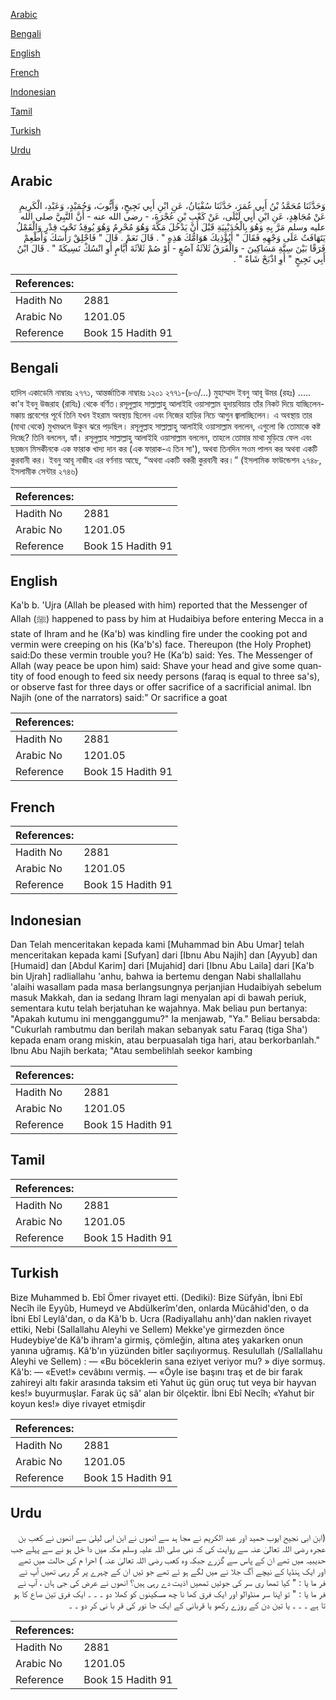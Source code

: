 [Arabic](#arabic)

[Bengali](#bengali)

[English](#english)

[French](#french)

[Indonesian](#indonesian)

[Tamil](#tamil)

[Turkish](#turkish)

[Urdu](#urdu)

## Arabic


<div dir="rtl" lang="ar" style={{fontSize:'larger',backgroundColor:'#f8f9fa',padding:20}}>
وَحَدَّثَنَا مُحَمَّدُ بْنُ أَبِي عُمَرَ، حَدَّثَنَا سُفْيَانُ، عَنِ ابْنِ أَبِي نَجِيحٍ، وَأَيُّوبَ، وَحُمَيْدٍ، وَعَبْدِ، الْكَرِيمِ عَنْ مُجَاهِدٍ، عَنِ ابْنِ أَبِي لَيْلَى، عَنْ كَعْبِ بْنِ عُجْرَةَ، - رضى الله عنه - أَنَّ النَّبِيَّ صلى الله عليه وسلم مَرَّ بِهِ وَهُوَ بِالْحُدَيْبِيَةِ قَبْلَ أَنْ يَدْخُلَ مَكَّةَ وَهُوَ مُحْرِمٌ وَهُوَ يُوقِدُ تَحْتَ قِدْرٍ وَالْقَمْلُ يَتَهَافَتُ عَلَى وَجْهِهِ فَقَالَ ‏"‏ أَيُؤْذِيكَ هَوَامُّكَ هَذِهِ ‏"‏ ‏.‏ قَالَ نَعَمْ ‏.‏ قَالَ ‏"‏ فَاحْلِقْ رَأْسَكَ وَأَطْعِمْ فَرَقًا بَيْنَ سِتَّةِ مَسَاكِينَ - وَالْفَرَقُ ثَلاَثَةُ آصُعٍ - أَوْ صُمْ ثَلاَثَةَ أَيَّامٍ أَوِ انْسُكْ نَسِيكَةً ‏"‏ ‏.‏ قَالَ ابْنُ أَبِي نَجِيحٍ ‏"‏ أَوِ اذْبَحْ شَاةً ‏"‏ ‏.‏
</div>
<div style={{backgroundColor:'#f8f9fa',padding:20, marginBottom: 10}}><table> <thead> <tr> <th>References:</th> <th></th> </tr> </thead> <tbody><tr><td>Hadith No</td><td>2881</td></tr><tr><td>Arabic No</td><td>1201.05</td></tr><tr><td>Reference</td><td>Book 15 Hadith 91</td></tr></tbody></table></div>

## Bengali


<div dir="ltr" lang="bn" style={{fontSize:'larger',backgroundColor:'#f8f9fa',padding:20}}>
হাদিস একাডেমি নাম্বারঃ ২৭৭১, আন্তর্জাতিক নাম্বারঃ ১২০১ ২৭৭১-(৮৩/...) মুহাম্মাদ ইবনু আবূ উমর (রহঃ) ..... কা'ব ইবনু উজরাহ (রাযিঃ) থেকে বর্ণিত।রসূলুল্লাহ সাল্লাল্লাহু আলাইহি ওয়াসাল্লাম হুদায়বিয়ায় তাঁর নিকট দিয়ে যাচ্ছিলেন- মক্কায় প্রবেশের পূর্বে তিনি যখন ইহরাম অবস্থায় ছিলেন এবং নিজের হাড়ির নিচে আগুন জ্বালাচ্ছিলেন। এ অবস্থায় তার (মাথা থেকে) মুখমণ্ডলে উকুন ঝরে পড়ছিল। রসূলুল্লাহ সাল্লাল্লাহু আলাইহি ওয়াসাল্লাম বললেন, এগুলো কি তোমাকে কষ্ট দিচ্ছে? তিনি বললেন, হ্যাঁ। রসূলুল্লাহ সাল্লাল্লাহু আলাইহি ওয়াসাল্লাম বললেন, তাহলে তোমার মাথা মুড়িয়ে ফেল এবং ছয়জন মিসকীনকে এক ফারাক খাদ্য দান কর (এক ফারাক-এ তিন সা'), অথবা তিনদিন সওম পালন কর অথবা একটি কুরবানী কর। ইবনু আবূ নাজীহ এর বর্ণনায় আছে, “অথবা একটি বকরী কুরবানী কর।” (ইসলামিক ফাউন্ডেশন ২৭৪৮, ইসলামীক সেন্টার ২৭৪৬)
</div>
<div style={{backgroundColor:'#f8f9fa',padding:20, marginBottom: 10}}><table> <thead> <tr> <th>References:</th> <th></th> </tr> </thead> <tbody><tr><td>Hadith No</td><td>2881</td></tr><tr><td>Arabic No</td><td>1201.05</td></tr><tr><td>Reference</td><td>Book 15 Hadith 91</td></tr></tbody></table></div>

## English


<div dir="ltr" lang="en" style={{fontSize:'larger',backgroundColor:'#f8f9fa',padding:20}}>
Ka'b b. 'Ujra (Allah be pleased with him) reported that the Messenger of Allah (ﷺ) happened to pass by him at Hudaibiya before entering Mecca in a state of Ihram and he (Ka'b) was kindling fire under the cooking pot and vermin were creeping on his (Ka'b's) face. Thereupon (the Holy Prophet) said:Do these vermin trouble you? He (Ka'b) said: Yes. The Messenger of Allah (way peace be upon him) said: Shave your head and give some quantity of food enough to feed six needy persons (faraq is equal to three sa's), or observe fast for three days or offer sacrifice of a sacrificial animal. Ibn Najih (one of the narrators) said:" Or sacrifice a goat
</div>
<div style={{backgroundColor:'#f8f9fa',padding:20, marginBottom: 10}}><table> <thead> <tr> <th>References:</th> <th></th> </tr> </thead> <tbody><tr><td>Hadith No</td><td>2881</td></tr><tr><td>Arabic No</td><td>1201.05</td></tr><tr><td>Reference</td><td>Book 15 Hadith 91</td></tr></tbody></table></div>

## French


<div dir="ltr" lang="fr" style={{fontSize:'larger',backgroundColor:'#f8f9fa',padding:20}}>

</div>
<div style={{backgroundColor:'#f8f9fa',padding:20, marginBottom: 10}}><table> <thead> <tr> <th>References:</th> <th></th> </tr> </thead> <tbody><tr><td>Hadith No</td><td>2881</td></tr><tr><td>Arabic No</td><td>1201.05</td></tr><tr><td>Reference</td><td>Book 15 Hadith 91</td></tr></tbody></table></div>

## Indonesian


<div dir="ltr" lang="id" style={{fontSize:'larger',backgroundColor:'#f8f9fa',padding:20}}>
Dan Telah menceritakan kepada kami [Muhammad bin Abu Umar] telah menceritakan kepada kami [Sufyan] dari [Ibnu Abu Najih] dan [Ayyub] dan [Humaid] dan [Abdul Karim] dari [Mujahid] dari [Ibnu Abu Laila] dari [Ka'b bin Ujrah] radliallahu 'anhu, bahwa ia bertemu dengan Nabi shallallahu 'alaihi wasallam pada masa berlangsungnya perjanjian Hudaibiyah sebelum masuk Makkah, dan ia sedang Ihram lagi menyalan api di bawah periuk, sementara kutu telah berjatuhan ke wajahnya. Mak beliau pun bertanya: "Apakah kutumu ini mengganggumu?" Ia menjawab, "Ya." Beliau bersabda: "Cukurlah rambutmu dan berilah makan sebanyak satu Faraq (tiga Sha') kepada enam orang miskin, atau berpuasalah tiga hari, atau berkorbanlah." Ibnu Abu Najih berkata; "Atau sembelihlah seekor kambing
</div>
<div style={{backgroundColor:'#f8f9fa',padding:20, marginBottom: 10}}><table> <thead> <tr> <th>References:</th> <th></th> </tr> </thead> <tbody><tr><td>Hadith No</td><td>2881</td></tr><tr><td>Arabic No</td><td>1201.05</td></tr><tr><td>Reference</td><td>Book 15 Hadith 91</td></tr></tbody></table></div>

## Tamil


<div dir="ltr" lang="ta" style={{fontSize:'larger',backgroundColor:'#f8f9fa',padding:20}}>

</div>
<div style={{backgroundColor:'#f8f9fa',padding:20, marginBottom: 10}}><table> <thead> <tr> <th>References:</th> <th></th> </tr> </thead> <tbody><tr><td>Hadith No</td><td>2881</td></tr><tr><td>Arabic No</td><td>1201.05</td></tr><tr><td>Reference</td><td>Book 15 Hadith 91</td></tr></tbody></table></div>

## Turkish


<div dir="ltr" lang="tr" style={{fontSize:'larger',backgroundColor:'#f8f9fa',padding:20}}>
Bize Muhammed b. Ebî Ömer rivayet etti. (Dediki): Bize Süfyân, İbni Ebî Necîh ile Eyyûb, Humeyd ve Abdülkerîm'den, onlarda Mücâhid'den, o da İbni Ebî Leylâ'dan, o da Kâ'b b. Ucra (Radiyallahu anh)'dan naklen rivayet ettiki, Nebi (Sallallahu Aleyhi ve Sellem) Mekke'ye girmezden önce Hudeybiye'de Kâ'b ihram'a girmiş, çömleğin, altına ateş yakarken onun yanına uğramış. Kâ'b'ın yüzünden bitler saçılıyormuş. Resulullah (/Sallallahu Aleyhi ve Sellem) : — «Bu böceklerin sana eziyet veriyor mu? » diye sormuş. Kâ'b: — «Evet!» cevâbını vermiş. — «Öyle ise başını traş et de bir farak zahireyi altı fakir arasında taksim eti Yahut üç gün oruç tut veya bir hayvan kes!» buyurmuşlar. Farak üç sâ' alan bir ölçektir. İbni Ebî Necîh; «Yahut bir koyun kes!» diye rivayet etmişdir
</div>
<div style={{backgroundColor:'#f8f9fa',padding:20, marginBottom: 10}}><table> <thead> <tr> <th>References:</th> <th></th> </tr> </thead> <tbody><tr><td>Hadith No</td><td>2881</td></tr><tr><td>Arabic No</td><td>1201.05</td></tr><tr><td>Reference</td><td>Book 15 Hadith 91</td></tr></tbody></table></div>

## Urdu


<div dir="rtl" lang="ur" style={{fontSize:'larger',backgroundColor:'#f8f9fa',padding:20}}>
(ابن ابی نجیح ایوب حمید اور عبد الکریم نے مجا ہد سے انھوں نے ابن ابی لیلیٰ سے انھوں نے کعب بن عجرہ رضی اللہ تعالیٰ عنہ سے روایت کی کہ نبی صلی اللہ علیہ وسلم مکہ میں دا خل ہو نے سے پہلے جب حدیبیہ میں تھے ان کے پاس سے گزرے جبکہ وہ کعب رضی اللہ تعالیٰ عنہ ) احرا م کی حالت میں تھے اور ایک ہنڈیا کے نیچے آگ جلا نے میں لگے ہو ئے تھے جو ئیں ان کے چہرے پر گر رہی تھیں آپ نے فر ما یا : " کیا تمھا ری سر کی جوئیں تمھیں اذیت دے رہی ہیں؟ انھوں نے عرض کی جی ہاں ، آپ نے فر ما یا : " تو اپنا سر منڈوالو اور ایک فرق کھا نا چھ مسکینوں کو کھلا دو ۔ ۔ ۔ ایک فرق تین صاع کا ہو تا ہے ۔ ۔ ۔ یا تین دن کے روزے رکھو یا قربانی کے ایک جا نور کی قر با نی کر دو ۔ ۔
</div>
<div style={{backgroundColor:'#f8f9fa',padding:20, marginBottom: 10}}><table> <thead> <tr> <th>References:</th> <th></th> </tr> </thead> <tbody><tr><td>Hadith No</td><td>2881</td></tr><tr><td>Arabic No</td><td>1201.05</td></tr><tr><td>Reference</td><td>Book 15 Hadith 91</td></tr></tbody></table></div>